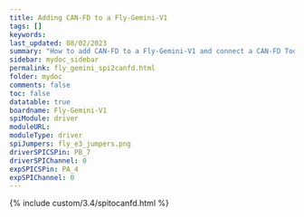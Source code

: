 ```yaml
---
title: Adding CAN-FD to a Fly-Gemini-V1
tags: []
keywords: 
last_updated: 08/02/2023
summary: "How to add CAN-FD to a Fly-Gemini-V1 and connect a CAN-FD Toolboard"
sidebar: mydoc_sidebar
permalink: fly_gemini_spi2canfd.html
folder: mydoc
comments: false
toc: false
datatable: true
boardname: Fly-Gemini-V1
spiModule: driver
moduleURL: 
moduleType: driver
spiJumpers: fly_e3_jumpers.png
driverSPICSPin: PB_7
driverSPIChannel: 0
expSPICSPin: PA_4
expSPIChannel: 0
---
```


{% include custom/3.4/spitocanfd.html %}
